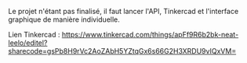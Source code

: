 Le projet n'étant pas finalisé, il faut lancer l'API, Tinkercad et l'interface graphique de manière individuelle.

Lien Tinkercad : https://www.tinkercad.com/things/apFf9R6b2bk-neat-leelo/editel?sharecode=gsPb8H9rVc2AoZAbH5YZtqGx6s66G2H3XRDU9vIQxVM=
